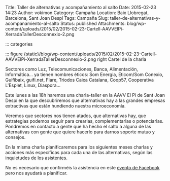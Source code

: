 Title: Taller de alternativas y acompañamiento al salto
Date: 2015-02-23 14:23
Author: vokimon
Category: Campaña
Location: Baix Llobregat, Barcelona, Sant Joan Despí
Tags: Campaña
Slug: taller-de-alternativas-y-acompanamiento-al-salto
Status: published
Attachments: blog/wp-content/uploads/2015/02/2015-02-23-Cartell-AAVVElPi-XerradaTallerDesconnexio-2.png

::: categories

::: figure {static}/blog/wp-content/uploads/2015/02/2015-02-23-Cartell-AAVVElPi-XerradaTallerDesconnexio-2.png right
	Cartel de la charla

Sectores como Luz, Telecomunicaciones, Banca, Alimentación, Informática...
ya tienen nombres éticos: Som Energia, Eticom/Som Conexio, Guifibaix, guifi.net, Fiare, Triodos Caixa Catalana, Coop57, Cooperativa L'Esplet, Linux, Diaspora...

<!-- PELICAN_BEGIN_SUMMARY -->
Este lunes a las 18h haremos una charla-taller
en la AAVV El Pi de Sant Joan Despí
en la que descubriremos que alternativas hay a las grandes empresas extractivas
que están hundiendo nuestra microeconomía.
<!-- PELICAN_END_SUMMARY -->

Veremos que sectores nos tienen atados,
que alternativas hay,
que estrategias podemos seguir para crearlas, complementarlas o potenciarlas.
Pondremos en contacto a gente que ha hecho el salto a alguna de las alternativas con gente que quiere hacerlo para darnos soporte mutuo y consejos.

En la misma charla planificaremos para los siguientes meses charlas y
acciones más específicas para cada una de las alternativas, según las inquietudes de los asistentes.

No es necesario que confirméis la asistencia en este [evento de Facebook](https://www.facebook.com/events/781449821903205/ "Evento de FB") pero nos ayudará a planificar.
